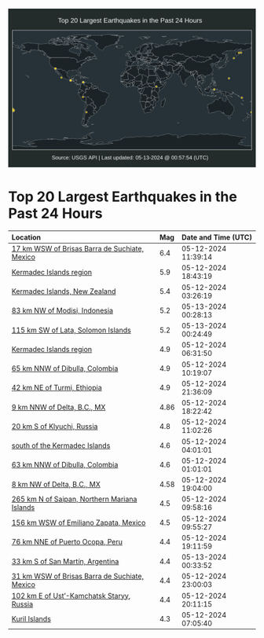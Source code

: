 ![Map](./map.png)

# Top 20 Largest Earthquakes in the Past 24 Hours

| Location | Mag | Date and Time (UTC) |
|:---|:---|:---|
| [17 km WSW of Brisas Barra de Suchiate, Mexico](https://earthquake.usgs.gov/earthquakes/eventpage/us6000my20) | 6.4 | 05-12-2024 11:39:14 |
| [Kermadec Islands region](https://earthquake.usgs.gov/earthquakes/eventpage/us6000my4x) | 5.9 | 05-12-2024 18:43:19 |
| [Kermadec Islands, New Zealand](https://earthquake.usgs.gov/earthquakes/eventpage/us6000mxzs) | 5.4 | 05-12-2024 03:26:19 |
| [83 km NW of Modisi, Indonesia](https://earthquake.usgs.gov/earthquakes/eventpage/us6000my6q) | 5.2 | 05-13-2024 00:28:13 |
| [115 km SW of Lata, Solomon Islands](https://earthquake.usgs.gov/earthquakes/eventpage/us6000my6p) | 5.2 | 05-13-2024 00:24:49 |
| [Kermadec Islands region](https://earthquake.usgs.gov/earthquakes/eventpage/us6000my11) | 4.9 | 05-12-2024 06:31:50 |
| [65 km NNW of Dibulla, Colombia](https://earthquake.usgs.gov/earthquakes/eventpage/us6000my1s) | 4.9 | 05-12-2024 10:19:07 |
| [42 km NE of Turmi, Ethiopia](https://earthquake.usgs.gov/earthquakes/eventpage/us6000my68) | 4.9 | 05-12-2024 21:36:09 |
| [9 km NNW of Delta, B.C., MX](https://earthquake.usgs.gov/earthquakes/eventpage/ci40746912) | 4.86 | 05-12-2024 18:22:42 |
| [20 km S of Klyuchi, Russia](https://earthquake.usgs.gov/earthquakes/eventpage/us6000my1u) | 4.8 | 05-12-2024 11:02:26 |
| [south of the Kermadec Islands](https://earthquake.usgs.gov/earthquakes/eventpage/us6000my03) | 4.6 | 05-12-2024 04:01:01 |
| [63 km NNW of Dibulla, Colombia](https://earthquake.usgs.gov/earthquakes/eventpage/us6000mxzf) | 4.6 | 05-12-2024 01:01:01 |
| [8 km NW of Delta, B.C., MX](https://earthquake.usgs.gov/earthquakes/eventpage/ci40747088) | 4.58 | 05-12-2024 19:04:00 |
| [265 km N of Saipan, Northern Mariana Islands](https://earthquake.usgs.gov/earthquakes/eventpage/us6000my1i) | 4.5 | 05-12-2024 09:58:16 |
| [156 km WSW of Emiliano Zapata, Mexico](https://earthquake.usgs.gov/earthquakes/eventpage/us6000my1g) | 4.5 | 05-12-2024 09:55:27 |
| [76 km NNE of Puerto Ocopa, Peru](https://earthquake.usgs.gov/earthquakes/eventpage/us6000my59) | 4.4 | 05-12-2024 19:11:59 |
| [33 km S of San Martín, Argentina](https://earthquake.usgs.gov/earthquakes/eventpage/us6000my6r) | 4.4 | 05-13-2024 00:33:52 |
| [31 km WSW of Brisas Barra de Suchiate, Mexico](https://earthquake.usgs.gov/earthquakes/eventpage/us6000my6f) | 4.4 | 05-12-2024 23:00:03 |
| [102 km E of Ust’-Kamchatsk Staryy, Russia](https://earthquake.usgs.gov/earthquakes/eventpage/us6000my5w) | 4.4 | 05-12-2024 20:11:15 |
| [Kuril Islands](https://earthquake.usgs.gov/earthquakes/eventpage/us6000my16) | 4.3 | 05-12-2024 07:05:40 |
